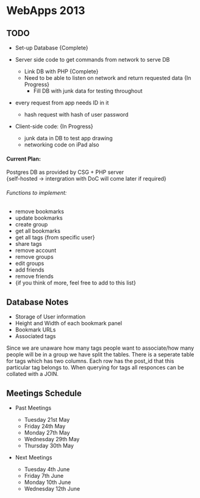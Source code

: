 # WebApps 2013

  
## TODO

 - Set-up Database {Complete}  
 - Server side code to get commands from network to serve DB  
    - Link DB with PHP {Complete}
    - Need to be able to listen on network and return requested data {In Progress}  
      - Fill DB with junk data for testing throughout  

 - every request from app needs ID in it  
    - hash request with hash of user password  

 - Client-side code: {In Progress}  
    - junk data in DB to test app drawing  
    - networking code on iPad also  

#### Current Plan:  
Postgres DB as provided by CSG + PHP server  
{self-hosted -> intergration with DoC will come later if required}  




###### Functions to implement:

 - remove bookmarks
 - update bookmarks
 - create group
 - get all bookmarks
 - get all tags {from specific user}
 - share tags
 - remove account
 - remove groups
 - edit groups
 - add friends
 - remove friends
 - {if you think of more, feel free to add to this list}
  

  
  
## Database Notes

 - Storage of User information
 - Height and Width of each bookmark panel
 - Bookmark URLs
 - Associated tags  

Since we are unaware how many tags people want to associate/how many people will be in a group we have split the tables. There is a seperate table for tags which has two columns. Each row has the post_id that this particular tag belongs to. When querying for tags all responces can be collated with a JOIN.


## Meetings Schedule

 - Past Meetings  
    - Tuesday 21st May  
    - Friday 24th May  
    - Monday 27th May  
    - Wednesday 29th May  
    - Thursday 30th May  
   
 - Next Meetings  
    - Tuesday 4th June  
    - Friday 7th June  
    - Monday 10th June  
    - Wednesday 12th June  
